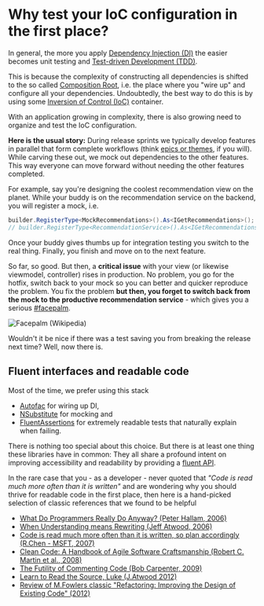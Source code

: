 # Why test your IoC configuration in the first place?

In general, the more you apply [Dependency Injection (DI)](http://martinfowler.com/articles/injection.html) the easier becomes unit testing and [Test-driven Development (TDD)](https://en.wikipedia.org/wiki/Test-driven_development).

This is because the complexity of constructing all dependencies is shifted to the so called [Composition Root](http://blog.ploeh.dk/2011/07/28/CompositionRoot/), i.e. the place where you "wire up" and configure all your dependencies.
Undoubtedly, the best way to do this is by using some [Inversion of Control (IoC)](http://martinfowler.com/articles/injection.html) container.

With an application growing in complexity, there is also growing need to organize and test the IoC configuration.

**Here is the usual story:** During release sprints we typically develop features in parallel that form complete workflows (think [epics or themes](https://www.mountaingoatsoftware.com/blog/stories-epics-and-themes), if you will). While carving these out, we mock out dependencies to the other features. This way everyone can move forward without needing the other features completed.

For example, say you're designing the coolest recommendation view on the planet. While your buddy is on the recommendation service on the backend, you will register a mock, i.e.

```csharp
builder.RegisterType<MockRecommendations>().As<IGetRecommendations>();
// builder.RegisterType<RecommendationService>().As<IGetRecommendations>();
```

Once your buddy gives thumbs up for integration testing you switch to the real thing. Finally, you finish and move on to the next feature.

So far, so good. But then, a **critical issue** with your view (or likewise viewmodel, controller) rises in production. No problem, you go for the hotfix, switch back to your mock so you can better and quicker reproduce the problem. You fix the problem **but then, you forget to switch back from the mock to the productive recommendation service** - which gives you a serious [#facepalm](https://en.wikipedia.org/wiki/Facepalm).

![Facepalm (Wikipedia)](https://upload.wikimedia.org/wikipedia/commons/thumb/3/3b/Paris_Tuileries_Garden_Facepalm_statue.jpg/300px-Paris_Tuileries_Garden_Facepalm_statue.jpg)

Wouldn't it be nice if there was a test saving you from breaking the release next time? Well, now there is.

## Fluent interfaces and readable code

Most of the time, we prefer using this stack

- [Autofac](http://autofac.org/) for wiring up DI,
- [NSubstitute](http://nsubstitute.github.io/) for mocking and
- [FluentAssertions](http://www.fluentassertions.com/) for extremely readable tests that naturally explain when failing.

There is nothing too special about this choice. But there is at least one thing these libraries have in common: They all share a profound intent on improving accessibility and readability by providing a [fluent API](https://en.wikipedia.org/wiki/Fluent_interface).

In the rare case that you - as a developer - never quoted that *"Code is read much more often than it is written"* and are wondering why you should thrive for readable code in the first place, then here is a hand-picked selection of classic references that we found to be helpful

- [What Do Programmers Really Do Anyway? (Peter Hallam, 2006)](http://blogs.msdn.com/b/peterhal/archive/2006/01/04/509302.aspx)
- [When Understanding means Rewriting (Jeff Atwood, 2006)](http://blog.codinghorror.com/when-understanding-means-rewriting/)
- [Code is read much more often than it is written, so plan accordingly (R.Chen - MSFT, 2007)](https://blogs.msdn.microsoft.com/oldnewthing/20070406-00/?p=27343)
- [Clean Code: A Handbook of Agile Software Craftsmanship (Robert C. Martin et al., 2008)](http://www.amazon.com/Clean-Code-Handbook-Software-Craftsmanship/dp/0132350882)
- [The Futility of Commenting Code (Bob Carpenter, 2009)](http://lingpipe-blog.com/2009/10/15/the-futility-of-commenting-code/)
- [Learn to Read the Source, Luke (J.Atwood 2012)](http://blog.codinghorror.com/learn-to-read-the-source-luke/)
- [Review of M.Fowlers classic "Refactoring: Improving the Design of Existing Code" (2012)](http://siderite.blogspot.com/2012/04/refactoring-improving-design-of.html)
